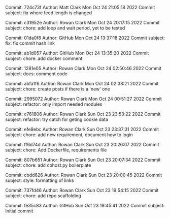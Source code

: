 Commit: 724c73f
Author: Matt Clark
Mon Oct 24 21:05:18 2022
Commit subject: 
fix where feed length is changed

Commit: c31952e
Author: Rowan Clark
Mon Oct 24 20:17:15 2022
Commit subject: 
chore: add loop and wait period, yet to be tested

Commit: 01da0f8
Author: GitHub
Mon Oct 24 13:37:18 2022
Commit subject: 
fix: fix commit hash link

Commit: ab1d057
Author: GitHub
Mon Oct 24 13:35:20 2022
Commit subject: 
chore: add docker comment

Commit: 1281e05
Author: Rowan Clark
Mon Oct 24 02:50:46 2022
Commit subject: 
docs: comment code

Commit: abfa1f6
Author: Rowan Clark
Mon Oct 24 02:38:21 2022
Commit subject: 
chore: create posts if there is a 'new' one

Commit: 2995072
Author: Rowan Clark
Mon Oct 24 00:51:27 2022
Commit subject: 
refactor: only import needed modules

Commit: c761806
Author: Rowan Clark
Sun Oct 23 23:53:22 2022
Commit subject: 
refactor: try catch for geting cookie data

Commit: efe8ebc
Author: Rowan Clark
Sun Oct 23 23:37:31 2022
Commit subject: 
chore: add new requirement, document how to login

Commit: ff6d74d
Author: Rowan Clark
Sun Oct 23 20:26:07 2022
Commit subject: 
chore: Add Dockerfile, requirements file

Commit: 807b651
Author: Rowan Clark
Sun Oct 23 20:07:34 2022
Commit subject: 
chore: add cohost.py boilerplate

Commit: cbdd626
Author: Rowan Clark
Sun Oct 23 20:00:45 2022
Commit subject: 
style: formatting of links

Commit: 737fd46
Author: Rowan Clark
Sun Oct 23 19:54:15 2022
Commit subject: 
chore: add repo scaffolding

Commit: fe35c83
Author: GitHub
Sun Oct 23 19:45:41 2022
Commit subject: 
Initial commit

